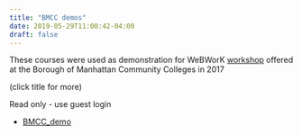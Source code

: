 ```yaml
---
title: "BMCC demos"
date: 2019-05-29T11:00:42-04:00
draft: false
---
```


These courses were used as demonstration for  WeBWorK [workshop](http://demo.webwork.rochester.edu/gage/2017BMCC/) 
offered at the Borough of Manhattan Community Colleges in 2017 

(click title for more)
<!--more-->

Read only - use guest login
- [BMCC_demo](http://demo.webwork.rochester.edu/webwork2/BMCC_workshop/)
